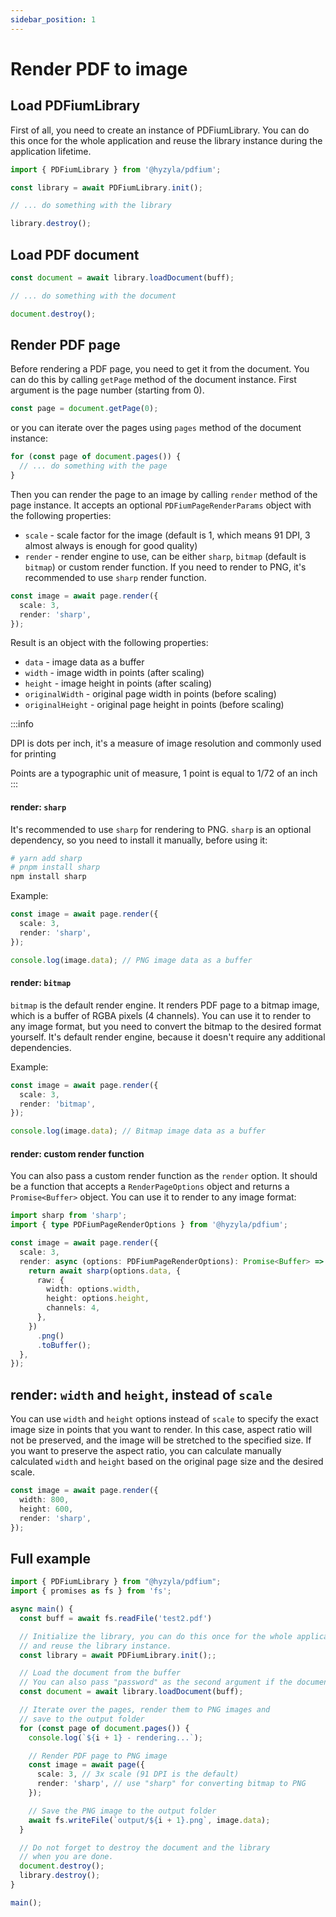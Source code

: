 ```yaml
---
sidebar_position: 1
---
```


# Render PDF to image

## Load PDFiumLibrary

First of all, you need to create an instance of PDFiumLibrary. You can do this once for the whole application and reuse the library instance during the application lifetime.

```typescript
import { PDFiumLibrary } from '@hyzyla/pdfium';

const library = await PDFiumLibrary.init();

// ... do something with the library

library.destroy();
```

## Load PDF document

```typescript
const document = await library.loadDocument(buff);

// ... do something with the document

document.destroy();
```

## Render PDF page

Before rendering a PDF page, you need to get it from the document. You can do this by calling `getPage` method of the document instance. First argument is the page number (starting from 0).

```typescript
const page = document.getPage(0);
```

or you can iterate over the pages using `pages` method of the document instance:

```typescript
for (const page of document.pages()) {
  // ... do something with the page
}
```

Then you can render the page to an image by calling `render` method of the page instance. It accepts an optional `PDFiumPageRenderParams` object with the following properties:

- `scale` - scale factor for the image (default is 1, which means 91 DPI, 3 almost always is enough for good quality)
- `render` - render engine to use, can be either `sharp`, `bitmap` (default is `bitmap`) or custom render function. If you need to render to PNG, it's recommended to use `sharp` render function.

```typescript
const image = await page.render({
  scale: 3,
  render: 'sharp',
});
```

Result is an object with the following properties:

- `data` - image data as a buffer
- `width` - image width in points (after scaling)
- `height` - image height in points (after scaling)
- `originalWidth` - original page width in points (before scaling)
- `originalHeight` - original page height in points (before scaling)

:::info

DPI is dots per inch, it's a measure of image resolution and commonly used for printing

Points are a typographic unit of measure, 1 point is equal to 1/72 of an inch
:::

#### render: `sharp`

It's recommended to use `sharp` for rendering to PNG. `sharp` is an optional dependency, so you need to install it manually, before using it:

```bash
# yarn add sharp
# pnpm install sharp
npm install sharp

```

Example:

```typescript
const image = await page.render({
  scale: 3,
  render: 'sharp',
});

console.log(image.data); // PNG image data as a buffer
```

#### render: `bitmap`

`bitmap` is the default render engine. It renders PDF page to a bitmap image, which is a buffer of RGBA pixels (4 channels). You can use it to render to any image format, but you need to convert the bitmap to the desired format yourself. It's default render engine, because it doesn't require any additional dependencies.

Example:

```typescript
const image = await page.render({
  scale: 3,
  render: 'bitmap',
});

console.log(image.data); // Bitmap image data as a buffer
```

#### render: custom render function

You can also pass a custom render function as the `render` option. It should be a function that accepts a `RenderPageOptions` object and returns a `Promise<Buffer>` object. You can use it to render to any image format:

```typescript
import sharp from 'sharp';
import { type PDFiumPageRenderOptions } from '@hyzyla/pdfium';

const image = await page.render({
  scale: 3,
  render: async (options: PDFiumPageRenderOptions): Promise<Buffer> => {
    return await sharp(options.data, {
      raw: {
        width: options.width,
        height: options.height,
        channels: 4,
      },
    })
      .png()
      .toBuffer();
  },
});
```

## render: `width` and `height`, instead of `scale`

You can use `width` and `height` options instead of `scale` to specify the exact image size in points that you want to render. In this
case, aspect ratio will not be preserved, and the image will be stretched to the specified size. If you want to preserve the aspect ratio, you can calculate manually calculated `width` and `height` based on the original page size and the desired scale.

```typescript
const image = await page.render({
  width: 800,
  height: 600,
  render: 'sharp',
});
```

## Full example

```typescript
import { PDFiumLibrary } from "@hyzyla/pdfium";
import { promises as fs } from 'fs';

async main() {
  const buff = await fs.readFile('test2.pdf')

  // Initialize the library, you can do this once for the whole application
  // and reuse the library instance.
  const library = await PDFiumLibrary.init();;

  // Load the document from the buffer
  // You can also pass "password" as the second argument if the document is encrypted.
  const document = await library.loadDocument(buff);

  // Iterate over the pages, render them to PNG images and
  // save to the output folder
  for (const page of document.pages()) {
    console.log(`${i + 1} - rendering...`);

    // Render PDF page to PNG image
    const image = await page({
      scale: 3, // 3x scale (91 DPI is the default)
      render: 'sharp', // use "sharp" for converting bitmap to PNG
    });

    // Save the PNG image to the output folder
    await fs.writeFile(`output/${i + 1}.png`, image.data);
  }

  // Do not forget to destroy the document and the library
  // when you are done.
  document.destroy();
  library.destroy();
}

main();
```
